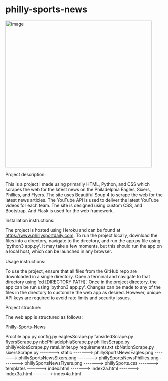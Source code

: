 # philly-sports-news

<img width="468" alt="image" src="https://user-images.githubusercontent.com/4676246/227815885-fd616655-c1a8-436b-ba81-2b6f1cee8026.png">

Project description: 

This is a project I made using primarily HTML, Python, and CSS which scrapes the web for the latest news on the Philadelphia Eagles, Sixers, Phillies, and Flyers. The site uses Beautiful Soup 4 to scrape the web for the latest news articles. The YouTube API is used to deliver the latest YouTube videos for each team. The site is designed using custom CSS, and Bootstrap. And Flask is used for the web framework.

Installation instructions: 

The project is hosted using Heroku and can be found at https://www.phillysportdaily.com. To run the project locally, download the files into a directory, navigate to the directory, and run the app.py file using ‘python3 app.py’. It may take a few moments, but this should run the app on a local host, which can be launched in any browser. 

Usage instructions: 

To use the project, ensure that all files from the GitHub repo are downloaded in a single directory. Open a terminal and navigate to that directory using ‘cd [DIRECTORY PATH]’. Once in the project directory, the app can be run using ‘python3 app.py’. Changes can be made to any of the files in the directory to customize the web app as desired. However, unique API keys are required to avoid rate limits and security issues. 

Project structure: 

The web app is structured as follows:

Philly-Sports-News

Procfile
app.py
config.py
eaglesScrape.py
fansidedScrape.py
flyersScrape.py
nbcPhiladelphiaScrape.py
philliesScrape.py
phillyVoiceScrape.py
rateLimiter.py
requirements.txt
sbNationScrape.py
sixersScrape.py
-------> static
	-------> phillySportsNewsEagles.png
	-------> phillySportsNewsSixers.png
	-------> phillySportsNewsPhillies.png
	-------> phillySportsNewsFlyers.png
	-------> phillySports.css
-------> templates
	-------> index.html
	-------> index2a.html
	-------> index3a.html
	-------> index4a.html

